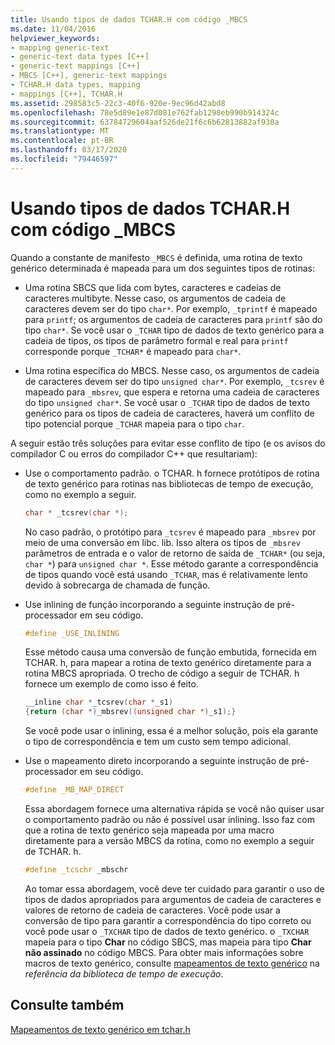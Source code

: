 ```yaml
---
title: Usando tipos de dados TCHAR.H com código _MBCS
ms.date: 11/04/2016
helpviewer_keywords:
- mapping generic-text
- generic-text data types [C++]
- generic-text mappings [C++]
- MBCS [C++], generic-text mappings
- TCHAR.H data types, mapping
- mappings [C++], TCHAR.H
ms.assetid: 298583c5-22c3-40f6-920e-9ec96d42abd8
ms.openlocfilehash: 78e5d89e1e87d081e762fab1298eb990b914324c
ms.sourcegitcommit: 63784729604aaf526de21f6c6b62813882af930a
ms.translationtype: MT
ms.contentlocale: pt-BR
ms.lasthandoff: 03/17/2020
ms.locfileid: "79446597"
---
```

# <a name="using-tcharh-data-types-with-_mbcs-code"></a>Usando tipos de dados TCHAR.H com código _MBCS

Quando a constante de manifesto `_MBCS` é definida, uma rotina de texto genérico determinada é mapeada para um dos seguintes tipos de rotinas:

- Uma rotina SBCS que lida com bytes, caracteres e cadeias de caracteres multibyte. Nesse caso, os argumentos de cadeia de caracteres devem ser do tipo `char*`. Por exemplo, `_tprintf` é mapeado para `printf`; os argumentos de cadeia de caracteres para `printf` são do tipo `char*`. Se você usar o `_TCHAR` tipo de dados de texto genérico para a cadeia de tipos, os tipos de parâmetro formal e real para `printf` corresponde porque `_TCHAR*` é mapeado para `char*`.

- Uma rotina específica do MBCS. Nesse caso, os argumentos de cadeia de caracteres devem ser do tipo `unsigned char*`. Por exemplo, `_tcsrev` é mapeado para `_mbsrev`, que espera e retorna uma cadeia de caracteres do tipo `unsigned char*`. Se você usar o `_TCHAR` tipo de dados de texto genérico para os tipos de cadeia de caracteres, haverá um conflito de tipo potencial porque `_TCHAR` mapeia para o tipo `char`.

A seguir estão três soluções para evitar esse conflito de tipo (e os avisos do compilador C ou erros do compilador C++ que resultariam):

- Use o comportamento padrão. o TCHAR. h fornece protótipos de rotina de texto genérico para rotinas nas bibliotecas de tempo de execução, como no exemplo a seguir.

    ```cpp
    char * _tcsrev(char *);
    ```

   No caso padrão, o protótipo para `_tcsrev` é mapeado para `_mbsrev` por meio de uma conversão em libc. lib. Isso altera os tipos de `_mbsrev` parâmetros de entrada e o valor de retorno de saída de `_TCHAR*` (ou seja, `char *`) para `unsigned char *`. Esse método garante a correspondência de tipos quando você está usando `_TCHAR`, mas é relativamente lento devido à sobrecarga de chamada de função.

- Use inlining de função incorporando a seguinte instrução de pré-processador em seu código.

    ```cpp
    #define _USE_INLINING
    ```

   Esse método causa uma conversão de função embutida, fornecida em TCHAR. h, para mapear a rotina de texto genérico diretamente para a rotina MBCS apropriada. O trecho de código a seguir de TCHAR. h fornece um exemplo de como isso é feito.

    ```cpp
    __inline char *_tcsrev(char *_s1)
    {return (char *)_mbsrev((unsigned char *)_s1);}
    ```

   Se você pode usar o inlining, essa é a melhor solução, pois ela garante o tipo de correspondência e tem um custo sem tempo adicional.

- Use o mapeamento direto incorporando a seguinte instrução de pré-processador em seu código.

    ```cpp
    #define _MB_MAP_DIRECT
    ```

   Essa abordagem fornece uma alternativa rápida se você não quiser usar o comportamento padrão ou não é possível usar inlining. Isso faz com que a rotina de texto genérico seja mapeada por uma macro diretamente para a versão MBCS da rotina, como no exemplo a seguir de TCHAR. h.

    ```cpp
    #define _tcschr _mbschr
    ```

   Ao tomar essa abordagem, você deve ter cuidado para garantir o uso de tipos de dados apropriados para argumentos de cadeia de caracteres e valores de retorno de cadeia de caracteres. Você pode usar a conversão de tipo para garantir a correspondência do tipo correto ou você pode usar o `_TXCHAR` tipo de dados de texto genérico. o `_TXCHAR` mapeia para o tipo **Char** no código SBCS, mas mapeia para tipo **Char não assinado** no código MBCS. Para obter mais informações sobre macros de texto genérico, consulte [mapeamentos de texto genérico](../c-runtime-library/generic-text-mappings.md) na *referência da biblioteca de tempo de execução*.

## <a name="see-also"></a>Consulte também

[Mapeamentos de texto genérico em tchar.h](../text/generic-text-mappings-in-tchar-h.md)
